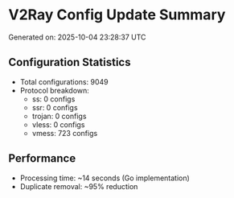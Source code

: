 # V2Ray Config Update Summary
Generated on: 2025-10-04 23:28:37 UTC

## Configuration Statistics
- Total configurations: 9049
- Protocol breakdown:
  - ss: 0 configs
  - ssr: 0 configs
  - trojan: 0 configs
  - vless: 0 configs
  - vmess: 723 configs

## Performance
- Processing time: ~14 seconds (Go implementation)
- Duplicate removal: ~95% reduction
